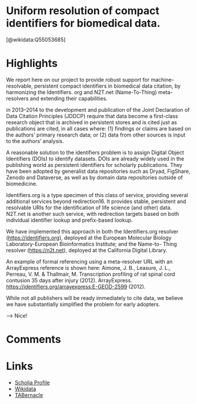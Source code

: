 
Uniform resolution of compact identifiers for biomedical data.
==============================================================
  
  [@wikidata:Q55053685]  

# Highlights

We report here on our project to provide robust support for machine- resolvable, persistent compact identifiers in biomedical data citation, by harmonizing the Identifiers. org and N2T.net (Name-To-Thing) meta-resolvers and extending their capabilities.

in 2013–2014 to the development and publication of the Joint Declaration of Data Citation Principles (JDDCP) require that data become a first-class research object that is archived in persistent stores and is cited just as publications are cited, in all cases where: (1) findings or claims are based on the authors’ primary research data; or (2) data from other sources is input to the authors’ analysis.

A reasonable solution to the identifiers problem is to assign Digital Object Identifiers (DOIs) to identify datasets. DOIs are already widely used in the publishing world as persistent identifiers for scholarly publications. They have been adopted by generalist data repositories such as Dryad, FigShare, Zenodo and Dataverse, as well as by domain data repositories outside of biomedicine.

Identifiers.org is a type specimen of this class of service, providing several additional services beyond redirection16. It provides stable, persistent and resolvable URIs for the identification of life science (and other) data. N2T.net is another such service, with redirection targets based on both individual identifier lookup
and prefix-based lookup. 

We have implemented this approach in both the Identifiers.org resolver (https://identifiers.org), deployed at the European Molecular Biology Laboratory-European Bioinformatics Institute; and the Name-to- Thing resolver (https://n2t.net), deployed at the California Digital Library.

An example of formal referencing using a meta-resolver URL with an ArrayExpress reference is shown here: Aimone, J. B., Leasure, J. L., Perreau, V. M. & Thallmair, M. Transcription profiling of rat spinal cord contusion 35 days after injury (2012). ArrayExpress. https://identifiers.org/arrayexpress:E-GEOD-2599 (2012).

While not all publishers will be ready immediately to cite data, we believe we have substantially simplified the problem for early adopters.

--> Nice!

# Comments

# Links
  
 * [Scholia Profile](https://scholia.toolforge.org/work/Q55053685)  
 * [Wikidata](https://www.wikidata.org/wiki/Q55053685)  
 * [TABernacle](https://tabernacle.toolforge.org/?#/tab/manual/Q55053685/P921%3BP4510)  

